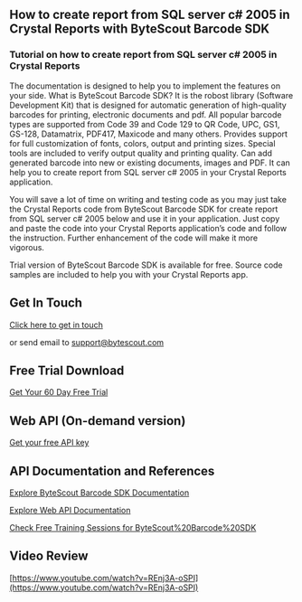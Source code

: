## How to create report from SQL server c# 2005 in Crystal Reports with ByteScout Barcode SDK

### Tutorial on how to create report from SQL server c# 2005 in Crystal Reports

The documentation is designed to help you to implement the features on your side. What is ByteScout Barcode SDK? It is the robost library (Software Development Kit) that is designed for automatic generation of high-quality barcodes for printing, electronic documents and pdf. All popular barcode types are supported from Code 39 and Code 129 to QR Code, UPC, GS1, GS-128, Datamatrix, PDF417, Maxicode and many others. Provides support for full customization of fonts, colors, output and printing sizes. Special tools are included to verify output quality and printing quality. Can add generated barcode into new or existing documents, images and PDF. It can help you to create report from SQL server c# 2005 in your Crystal Reports application.

You will save a lot of time on writing and testing code as you may just take the Crystal Reports code from ByteScout Barcode SDK for create report from SQL server c# 2005 below and use it in your application. Just copy and paste the code into your Crystal Reports application’s code and follow the instruction. Further enhancement of the code will make it more vigorous.

Trial version of ByteScout Barcode SDK is available for free. Source code samples are included to help you with your Crystal Reports app.

## Get In Touch

[Click here to get in touch](https://bytescout.zendesk.com/hc/en-us/requests/new?subject=ByteScout%20Barcode%20SDK%20Question)

or send email to [support@bytescout.com](mailto:support@bytescout.com?subject=ByteScout%20Barcode%20SDK%20Question) 

## Free Trial Download

[Get Your 60 Day Free Trial](https://bytescout.com/download/web-installer?utm_source=github-readme)

## Web API (On-demand version)

[Get your free API key](https://pdf.co/documentation/api?utm_source=github-readme)

## API Documentation and References

[Explore ByteScout Barcode SDK Documentation](https://bytescout.com/documentation/index.html?utm_source=github-readme)

[Explore Web API Documentation](https://pdf.co/documentation/api?utm_source=github-readme)

[Check Free Training Sessions for ByteScout%20Barcode%20SDK](https://academy.bytescout.com/)

## Video Review

[https://www.youtube.com/watch?v=REnj3A-oSPI](https://www.youtube.com/watch?v=REnj3A-oSPI)